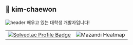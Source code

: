 ## 👋 kim-chaewon

![header](https://capsule-render.vercel.app/api?type=waving&color=auto&height=200&section=header&text=Hello!%20I'am%20Chaewon&fontSize=50)
배우고 있는 대학생 개발자입니다!
<table>
  <tr>
    <td align="center">
      <a href="https://solved.ac/rud15dns">
        <img src="http://mazassumnida.wtf/api/generate_badge?boj=rud15dns" alt="Solved.ac Profile Badge"/>
      </a>
    </td>
    <td align="center">
      <img src="http://mazandi.herokuapp.com/api?handle=rud15dns&theme=warm" alt="Mazandi Heatmap"/>
    </td>
  </tr>
</table>

<!--
**rud15dns/rud15dns** is a ✨ _special_ ✨ repository because its `README.md` (this file) appears on your GitHub profile.

Here are some ideas to get you started:

- 🔭 I’m currently working on ...
- 🌱 I’m currently learning ...
- 👯 I’m looking to collaborate on ...
- 🤔 I’m looking for help with ...
- 💬 Ask me about ...
- 📫 How to reach me: ...
- 😄 Pronouns: ...
- ⚡ Fun fact: ...
-->
